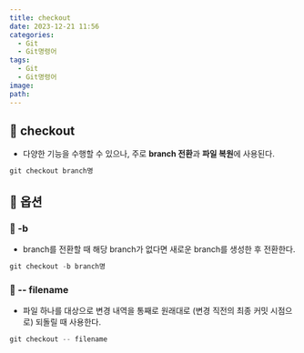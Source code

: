 ```yaml
---
title: checkout
date: 2023-12-21 11:56
categories:
  - Git
  - Git명령어
tags:
  - Git
  - Git명령어
image: 
path:
---
```


## 🌈 checkout
+ 다양한 기능을 수행할 수 있으나, 주로 **branch 전환**과 **파일 복원**에 사용된다.

```cs
git checkout branch명
```

## 🌈 옵션
### 📌 -b
+ branch를 전환할 때 해당 branch가 없다면 새로운 branch를 생성한 후 전환한다.
```cs
git checkout -b branch명
```

### 📌 -- filename
+ 파일 하나를 대상으로 변경 내역을 통째로 원래대로 (변경 직전의 최종 커밋 시점으로) 되돌릴 때 사용한다.
```cs
git checkout -- filename
```


